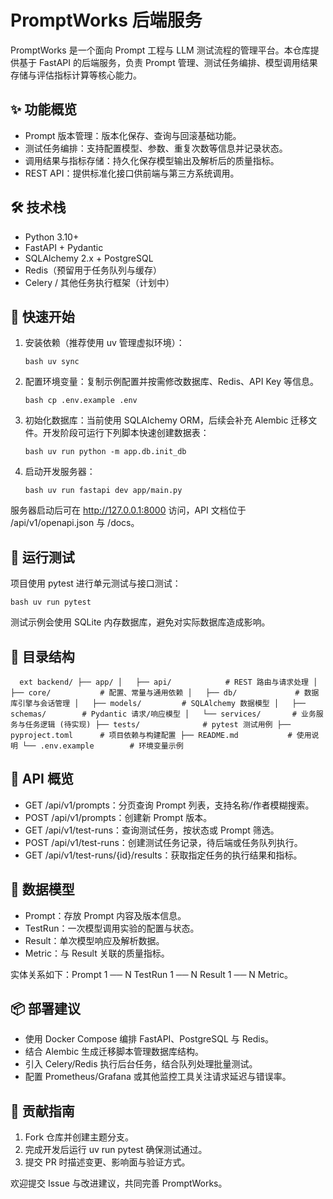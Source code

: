 ﻿# PromptWorks 后端服务

PromptWorks 是一个面向 Prompt 工程与 LLM 测试流程的管理平台。本仓库提供基于 FastAPI 的后端服务，负责 Prompt 管理、测试任务编排、模型调用结果存储与评估指标计算等核心能力。

## ✨ 功能概览

- Prompt 版本管理：版本化保存、查询与回滚基础功能。
- 测试任务编排：支持配置模型、参数、重复次数等信息并记录状态。
- 调用结果与指标存储：持久化保存模型输出及解析后的质量指标。
- REST API：提供标准化接口供前端与第三方系统调用。

## 🛠 技术栈

- Python 3.10+
- FastAPI + Pydantic
- SQLAlchemy 2.x + PostgreSQL
- Redis（预留用于任务队列与缓存）
- Celery / 其他任务执行框架（计划中）

## 🚀 快速开始

1. 安装依赖（推荐使用 uv 管理虚拟环境）：

   `bash
   uv sync
   `

2. 配置环境变量：复制示例配置并按需修改数据库、Redis、API Key 等信息。

   `bash
   cp .env.example .env
   `

3. 初始化数据库：当前使用 SQLAlchemy ORM，后续会补充 Alembic 迁移文件。开发阶段可运行下列脚本快速创建数据表：

   `bash
   uv run python -m app.db.init_db
   `

4. 启动开发服务器：

   `bash
   uv run fastapi dev app/main.py
   `

服务器启动后可在 http://127.0.0.1:8000 访问，API 文档位于 /api/v1/openapi.json 与 /docs。

## 🧪 运行测试

项目使用 pytest 进行单元测试与接口测试：

`bash
uv run pytest
`

测试示例会使用 SQLite 内存数据库，避免对实际数据库造成影响。

## 📁 目录结构

`	ext
backend/
├── app/
│   ├── api/            # REST 路由与请求处理
│   ├── core/           # 配置、常量与通用依赖
│   ├── db/             # 数据库引擎与会话管理
│   ├── models/         # SQLAlchemy 数据模型
│   ├── schemas/        # Pydantic 请求/响应模型
│   └── services/       # 业务服务与任务逻辑 (待实现)
├── tests/              # pytest 测试用例
├── pyproject.toml      # 项目依赖与构建配置
├── README.md           # 使用说明
└── .env.example        # 环境变量示例
`

## 🔌 API 概览

- GET /api/v1/prompts：分页查询 Prompt 列表，支持名称/作者模糊搜索。
- POST /api/v1/prompts：创建新 Prompt 版本。
- GET /api/v1/test-runs：查询测试任务，按状态或 Prompt 筛选。
- POST /api/v1/test-runs：创建测试任务记录，待后端或任务队列执行。
- GET /api/v1/test-runs/{id}/results：获取指定任务的执行结果和指标。

## 🧱 数据模型

- Prompt：存放 Prompt 内容及版本信息。
- TestRun：一次模型调用实验的配置与状态。
- Result：单次模型响应及解析数据。
- Metric：与 Result 关联的质量指标。

实体关系如下：Prompt 1 ── N TestRun 1 ── N Result 1 ── N Metric。

## 📦 部署建议

- 使用 Docker Compose 编排 FastAPI、PostgreSQL 与 Redis。
- 结合 Alembic 生成迁移脚本管理数据库结构。
- 引入 Celery/Redis 执行后台任务，结合队列处理批量测试。
- 配置 Prometheus/Grafana 或其他监控工具关注请求延迟与错误率。

## 🤝 贡献指南

1. Fork 仓库并创建主题分支。
2. 完成开发后运行 uv run pytest 确保测试通过。
3. 提交 PR 时描述变更、影响面与验证方式。

欢迎提交 Issue 与改进建议，共同完善 PromptWorks。